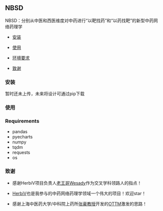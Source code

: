 ## NBSD

NBSD：分别从中医和西医维度对中药进行“以靶找药”和“以药找靶”的新型中药网络药理学

- [安装](#安装)

- [使用](#使用)

- [环境要求](#requirements)

- [致谢](#致谢)

### 安装

暂时还未上传，未来将设计可通过pip下载

### 使用

### Requirements

- pandas
- pyecharts
- numpy
- tqdm
- requests
- os

### 致谢

- 感谢HerbiV项目负责人[老王哥Wesady](https://github.com/Wesady)作为交叉学科领路人的指点！

- [HerbiV](https://github.com/MLi-lab-Bioinformatics-NJUCM/HerbiV)也是我参与的中药网络药理学领域一个伟大的项目！欢迎star！

- 感谢上海中医药大学/中科院上药所[张豪教授](https://iiimr.shutcm.edu.cn/2024/1223/c4069a164183/page.htm)开发的[OTTM](https://pmc.ncbi.nlm.nih.gov/articles/PMC10516341/)激发的思路！

